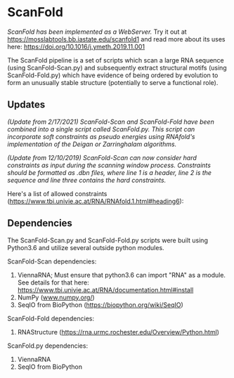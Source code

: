 # ScanFold

*ScanFold has been implemented as a WebServer.* Try it out at https://mosslabtools.bb.iastate.edu/scanfold1
and read more about its uses here: https://doi.org/10.1016/j.ymeth.2019.11.001

The ScanFold pipeline is a set of scripts which scan a large RNA sequence (using ScanFold-Scan.py) and subsequently extract  structural motifs (using ScanFold-Fold.py) which have evidence of being ordered by evolution to form an unusually stable structure (potentially to serve a functional role).

## Updates
*(Update from 2/17/2021) ScanFold-Scan and ScanFold-Fold have been combined into a single script called ScanFold.py. This script can incorporate soft constraints as pseudo energies using RNAfold's implementation of the Deigan or Zarringhalam algorithms.*

*(Update from 12/10/2019) ScanFold-Scan can now consider hard constraints as input during the scanning window process. Constraints should be formatted as .dbn files, where line 1 is a header, line 2 is the sequence and line three contains the hard constraints.*

  Here's a list of allowed constraints (https://www.tbi.univie.ac.at/RNA/RNAfold.1.html#heading6):

## Dependencies 
The ScanFold-Scan.py and ScanFold-Fold.py scripts were built using Python3.6 and utilize several outside python modules.

ScanFold-Scan dependencies:
1. ViennaRNA; Must ensure that python3.6 can import "RNA" as a module. 
  See details for that here: https://www.tbi.univie.ac.at/RNA/documentation.html#install
2. NumPy (www.numpy.org/)
3. SeqIO from BioPython (https://biopython.org/wiki/SeqIO)
 
ScanFold-Fold dependencies:
1. RNAStructure (https://rna.urmc.rochester.edu/Overview/Python.html)

ScanFold.py dependencies:
1. ViennaRNA
2. SeqIO from BioPython
